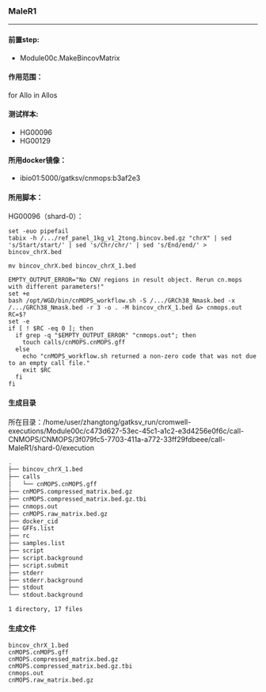 ### MaleR1
***
#### 前置step:
+ Module00c.MakeBincovMatrix
#### 作用范围：
for Allo in Allos
#### 测试样本:
+ HG00096
+ HG00129
#### 所用docker镜像：
+ ibio01:5000/gatksv/cnmops:b3af2e3
#### 所用脚本：
HG00096（shard-0）：
```xhsell
set -euo pipefail
tabix -h /.../ref_panel_1kg_v1_2tong.bincov.bed.gz "chrX" | sed 's/Start/start/' | sed 's/Chr/chr/' | sed 's/End/end/' > bincov_chrX.bed

mv bincov_chrX.bed bincov_chrX_1.bed

EMPTY_OUTPUT_ERROR="No CNV regions in result object. Rerun cn.mops with different parameters!"
set +e
bash /opt/WGD/bin/cnMOPS_workflow.sh -S /.../GRCh38_Nmask.bed -x /.../GRCh38_Nmask.bed -r 3 -o . -M bincov_chrX_1.bed &> cnmops.out
RC=$?
set -e
if [ ! $RC -eq 0 ]; then
  if grep -q "$EMPTY_OUTPUT_ERROR" "cnmops.out"; then
    touch calls/cnMOPS.cnMOPS.gff
  else
    echo "cnMOPS_workflow.sh returned a non-zero code that was not due to an empty call file."
    exit $RC
  fi
fi
```

#### 生成目录
所在目录：/home/user/zhangtong/gatksv_run/cromwell-executions/Module00c/c473d627-53ec-45c1-a1c2-e3d4256e0f6c/call-CNMOPS/CNMOPS/3f079fc5-7703-411a-a772-33ff29fdbeee/call-MaleR1/shard-0/execution
```xml
.
├── bincov_chrX_1.bed
├── calls
│   └── cnMOPS.cnMOPS.gff
├── cnMOPS.compressed_matrix.bed.gz
├── cnMOPS.compressed_matrix.bed.gz.tbi
├── cnmops.out
├── cnMOPS.raw_matrix.bed.gz
├── docker_cid
├── GFFs.list
├── rc
├── samples.list
├── script
├── script.background
├── script.submit
├── stderr
├── stderr.background
├── stdout
└── stdout.background

1 directory, 17 files
```
#### 生成文件
```
bincov_chrX_1.bed
cnMOPS.cnMOPS.gff
cnMOPS.compressed_matrix.bed.gz
cnMOPS.compressed_matrix.bed.gz.tbi
cnmops.out
cnMOPS.raw_matrix.bed.gz
```
